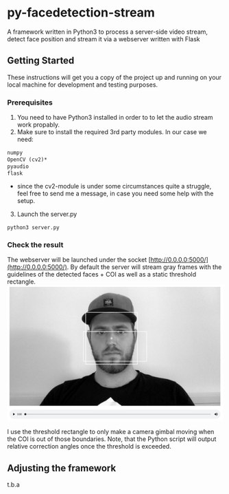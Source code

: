 # py-facedetection-stream

A framework written in Python3 to process a server-side video stream, detect face position and stream it via a webserver written with Flask

## Getting Started

These instructions will get you a copy of the project up and running on your local machine for development and testing purposes.

### Prerequisites

1. You need to have Python3 installed in order to to let the audio stream work propably.
2. Make sure to install the required 3rd party modules. In our case we need:

```
numpy
OpenCV (cv2)*
pyaudio
flask
```
* since the cv2-module is under some circumstances quite a struggle, feel free to send me a message, in case you need some help with the setup.
3. Launch the server.py

```
python3 server.py
```

### Check the result

The webserver will be launched under the socket [http://0.0.0.0:5000/](http://0.0.0.0:5000/).
By default the server will stream gray frames with the guidelines of the detected faces + COI as well as a static threshold rectangle.
![Alt text](/github/screenshot.png?raw=true "Screenshow of Website")

I use the threshold rectangle to only make a camera gimbal moving when the COI is out of those boundaries.
Note, that the Python script will output relative correction angles once the threshold is exceeded.

## Adjusting the framework

t.b.a
